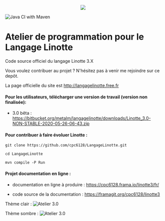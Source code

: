 <p align="center">
  <img src="http://langagelinotte.free.fr/github/entete2.png">
</p>

![Java CI with Maven](https://github.com/cpc6128/LangageLinotte/workflows/Java%20CI%20with%20Maven/badge.svg)

# Atelier de programmation pour le Langage Linotte

Code source officiel du langage Linotte 3.X

Vous voulez contribuer au projet ? N'hésitez pas à venir me rejoindre sur ce depôt.

La page officielle du site est http://langagelinotte.free.fr

#### Pour les utilisateurs, télécharger une version de travail (version non finalisée):

- 3.0 bêta : https://bitbucket.org/metalm/langagelinotte/downloads/Linotte_3.0-NON-STABLE-2020-05-26-06-43.zip

#### Pour contribuer à faire évoluer Linotte :
 `git clone https://github.com/cpc6128/LangageLinotte.git`
 
 `cd LangageLinotte`
 
 `mvn compile -P Run`

#### Projet documentation en ligne :

- documentation en ligne à produire : https://cpc6128.frama.io/linotte3/fr/

- code source de la documentation : https://framagit.org/cpc6128/linotte3

Thème clair :
![Atelier 3.0](http://langagelinotte.free.fr/github/atelier2.png)

Thème sombre :
![Atelier 3.0](http://langagelinotte.free.fr/github/atelier-dracula2.png)
